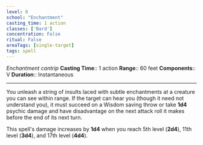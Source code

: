 ```yaml
---
level: 0
school: "Enchantment"
casting_time: 1 action
classes: ['Bard']
concentration: False
ritual: False
areaTags: [single-target]
tags: spell
---
```


_Enchantment cantrip_
**Casting Time**:: 1 action
**Range**:: 60 feet
**Components**:: V
**Duration**:: Instantaneous

---

You unleash a string of insults laced with subtle enchantments at a creature you can see within range. If the target can hear you (though it need not understand you), it must succeed on a Wisdom saving throw or take **1d4** psychic damage and have disadvantage on the next attack roll it makes before the end of its next turn.

This spell's damage increases by **1d4** when you reach 5th level (**2d4**), 11th level (**3d4**), and 17th level (**4d4**).



